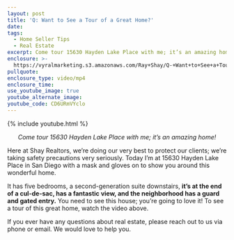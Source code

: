 ```yaml
---
layout: post
title: 'Q: Want to See a Tour of a Great Home?'
date:
tags:
  - Home Seller Tips
  - Real Estate
excerpt: Come tour 15630 Hayden Lake Place with me; it’s an amazing home!
enclosure: >-
  https://vyralmarketing.s3.amazonaws.com/Ray+Shay/Q-+Want+to+See+a+Tour+of+a+Great+Home_.mp4
pullquote:
enclosure_type: video/mp4
enclosure_time:
use_youtube_image: true
youtube_alternate_image:
youtube_code: CD6URmVYclo
---
```


{% include youtube.html %}

<p style="text-align: center;"><em>Come tour 15630 Hayden Lake Place with me; it’s an amazing home!</em></p>

Here at Shay Realtors, we’re doing our very best to protect our clients; we’re taking safety precautions very seriously. Today I’m at 15630 Hayden Lake Place in San Diego with a mask and gloves on to show you around this wonderful home.&nbsp;

It has five bedrooms, a second-generation suite downstairs, **it’s at the end of a cul-de-sac, has a fantastic view, and the neighborhood has a guard and gated entry.** You need to see this house; you’re going to love it\! To see a tour of this great home, watch the video above.&nbsp;

If you ever have any questions about real estate, please reach out to us via phone or email. We would love to help you.